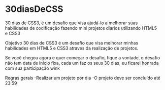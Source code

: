 # 30diasDeCSS

30 dias de CSS3, é um desafio que visa ajudá-lo a melhorar suas habilidades de codificação fazendo mini projetos diarios utilizando HTML5 e CSS3

Objetivo
30 dias de CSS3 é um desafio que visa melhorar minhas habilidades em HTML5 e CSS3 através da realização de projetos.

Se você chegou agora e quer começar o desafio, fique a vontade, o desafio não tem data de inicio fixa, cada um faz os seus 30 dias, eu ficarei honrada com sua participação wink

Regras gerais
-Realizar um projeto por dia
-O projeto deve ser concluído até 23:59
